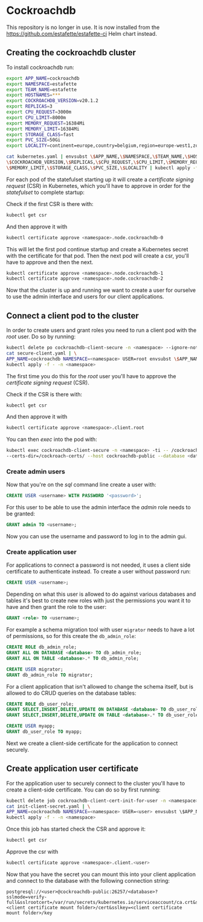 # Cockroachdb

This repository is no longer in use. It is now installed from the https://github.com/estafette/estafette-ci Helm chart instead.

## Creating the cockroachdb cluster

To install cockroachdb run:

```bash
export APP_NAME=cockroachdb
export NAMESPACE=estafette
export TEAM_NAME=estafette
export HOSTNAMES=***
export COCKROACHDB_VERSION=v20.1.2
export REPLICAS=3
export CPU_REQUEST=3000m
export CPU_LIMIT=8000m
export MEMORY_REQUEST=16384Mi
export MEMORY_LIMIT=16384Mi
export STORAGE_CLASS=fast
export PVC_SIZE=50Gi
export LOCALITY=continent=europe,country=belgium,region=europe-west1,zone=europe-west1-c

cat kubernetes.yaml | envsubst \$APP_NAME,\$NAMESPACE,\$TEAM_NAME,\$HOSTNAMES,\
\$COCKROACHDB_VERSION,\$REPLICAS,\$CPU_REQUEST,\$CPU_LIMIT,\$MEMORY_REQUEST,\
\$MEMORY_LIMIT,\$STORAGE_CLASS,\$PVC_SIZE,\$LOCALITY | kubectl apply -f -
```

For each pod of the statefulset starting up it will create a _certificate signing request_ (CSR) in Kubernetes, which you'll have to approve in order for the _statefulset_ to complete startup:

Check if the first CSR is there with:

```bash
kubectl get csr
```

And then approve it with

```bash
kubectl certificate approve <namespace>.node.cockroachdb-0
```

This will let the first pod continue startup and create a Kubernetes secret with the certificate for that pod. Then the next pod will create a csr, you'll have to approve and then the next.

```bash
kubectl certificate approve <namespace>.node.cockroachdb-1
kubectl certificate approve <namespace>.node.cockroachdb-2
```

Now that the cluster is up and running we want to create a user for ourselve to use the admin interface and users for our client applications.

## Connect a client pod to the cluster

In order to create users and grant roles you need to run a client pod with the _root_ user. Do so by running:

```bash
kubectl delete po cockroachdb-client-secure -n <namespace> --ignore-not-found
cat secure-client.yaml | \
APP_NAME=cockroachdb NAMESPACE=<namespace> USER=root envsubst \$APP_NAME,\$NAMESPACE,\$USER | \
kubectl apply -f - -n <namespace>
```

The first time you do this for the _root_ user you'll have to approve the _certificate signing request_ (CSR).

Check if the CSR is there with:

```bash
kubectl get csr
```

And then approve it with

```bash
kubectl certificate approve <namespace>.client.root
```

You can then _exec_ into the pod with:

```bash
kubectl exec cockroachdb-client-secure -n <namespace> -ti -- /cockroach/cockroach sql \
--certs-dir=/cockroach-certs/ --host cockroachdb-public --database <database>
```

### Create admin users

Now that you're on the _sql_ command line create a user with:

```sql
CREATE USER <username> WITH PASSWORD '<password>';
```

For this user to be able to use the admin interface the _admin_ role needs to be granted:

```sql
GRANT admin TO <username>;
```

Now you can use the username and password to log in to the admin gui.

### Create application user

For applications to connect a password is not needed, it uses a client side certificate to authenticate instead. To create a user without password run:

```sql
CREATE USER <username>;
```

Depending on what this user is allowed to do against various databases and tables it's best to create new roles with just the permissions you want it to have and then grant the role to the user:

```sql
GRANT <role> TO <username>;
```

For example a schema migration tool with user `migrator` needs to have a lot of permissions, so for this create the `db_admin_role`:

```sql
CREATE ROLE db_admin_role;
GRANT ALL ON DATABASE <database> TO db_admin_role;
GRANT ALL ON TABLE <database>.* TO db_admin_role;

CREATE USER migrator;
GRANT db_admin_role TO migrator;
```

For a client application that isn't allowed to change the schema itself, but is allowed to do CRUD queries on the database tables:

```sql
CREATE ROLE db_user_role;
GRANT SELECT,INSERT,DELETE,UPDATE ON DATABASE <database> TO db_user_role;
GRANT SELECT,INSERT,DELETE,UPDATE ON TABLE <database>.* TO db_user_role;

CREATE USER myapp;
GRANT db_user_role TO myapp;
```

Next we create a client-side certificate for the application to connect securely.

## Create application user certificate

For the application user to securely connect to the cluster you'll have to create a client-side certificate. You can do so by first running:

```bash
kubectl delete job cockroachdb-client-cert-init-for-user -n <namespace> --ignore-not-found
cat init-client-secret.yaml | \
APP_NAME=cockroachdb NAMESPACE=<namespace> USER=<user> envsubst \$APP_NAME,\$NAMESPACE,\$USER | \
kubectl apply -f - -n <namespace>
```

Once this job has started check the CSR and approve it:

```bash
kubectl get csr
```

Approve the csr with

```bash
kubectl certificate approve <namespace>.client.<user>
```

Now that you have the secret you can mount this into your client application and connect to the database with the following connection string:

```
postgresql://<user>@cockroachdb-public:26257/<database>?sslmode=verify-full&sslrootcert=/var/run/secrets/kubernetes.io/serviceaccount/ca.crt&sslcert=<client certificate mount folder>/cert&sslkey=<client certificate mount folder>/key
```